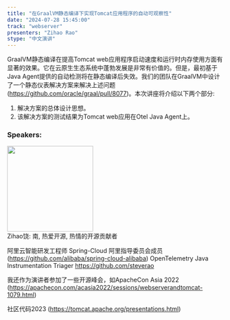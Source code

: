 ```yaml
---
title: "在GraalVM静态编译下实现Tomcat应用程序的自动可观察性"
date: "2024-07-28 15:45:00" 
track: "webserver"
presenters: "Zihao Rao"
stype: "中文演讲"
---
```

GraalVM静态编译在提高Tomcat web应用程序启动速度和运行时内存使用方面有显著的效果。它在云原生生态系统中蓬勃发展是非常有价值的。但是，最初基于Java Agent提供的自动检测将在静态编译后失效。我们的团队在GraalVM中设计了一个静态仪表解决方案来解决上述问题(https://github.com/oracle/graal/pull/8077)。本次讲座将介绍以下两个部分:
1. 解决方案的总体设计思想。
2. 该解决方案的测试结果为Tomcat web应用在Otel Java Agent上。
 ### Speakers: 
 <img src="https://sessionize.com/image/3b4b-400o400o1-nRaiucVbHuuLNGZw1JCsDc.jpg" width="200" /><br>Zihao饶: 南, 热爱开源, 热情的开源贡献者

阿里云智能研发工程师
Spring-Cloud 阿里指导委员会成员(https://github.com/alibaba/spring-cloud-alibaba)
OpenTelemetry Java Instrumentation Triager
https://github.com/steverao

我还作为演讲者参加了一些开源峰会，如ApacheCon Asia 2022 (https://apachecon.com/acasia2022/sessions/webserverandtomcat-1079.html)

社区代码2023 (https://tomcat.apache.org/presentations.html)
 <br><br>